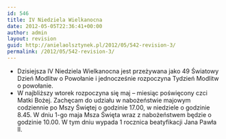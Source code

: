 ```yaml
---
id: 546
title: IV Niedziela Wielkanocna
date: 2012-05-05T22:36:41+00:00
author: admin
layout: revision
guid: http://anielaolsztynek.pl/2012/05/542-revision-3/
permalink: /2012/05/542-revision-3/
---
```

  * Dzisiejsza IV Niedziela Wielkanocna jest przeżywana jako 49 Światowy Dzień Modlitw o Powołanie i jednocześnie rozpoczyna Tydzień Modlitw o powołanie.
  * W najbliższy wtorek rozpoczyna się maj &#8211; miesiąc poświęcony czci Matki Bożej. Zachęcam do udziału w nabożeństwie majowym codziennie po Mszy Świętej o godzinie 17.00, w niedziele o godzinie 8.45. W dniu 1-go maja Msza Święta wraz z nabożeństwem będzie o godzinie 10.00. W tym dniu wypada 1 rocznica beatyfikacji Jana Pawła II.